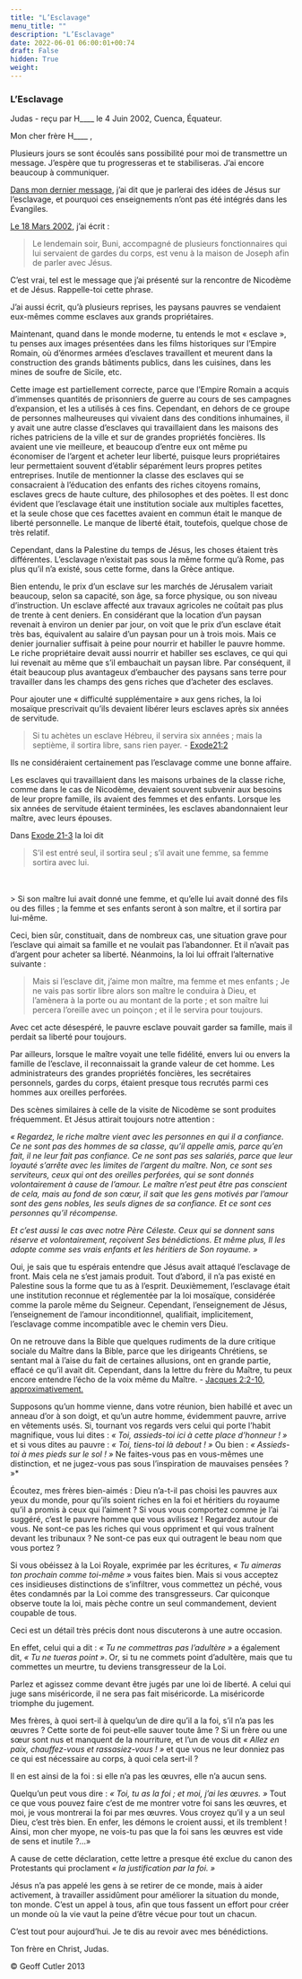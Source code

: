 ```yaml
---
title: "L’Esclavage"
menu_title: ""
description: "L’Esclavage"
date: 2022-06-01 06:00:01+00:74
draft: False
hidden: True
weight:
---
```

### L’Esclavage

Judas - reçu par H____ le 4 Juin 2002, Cuenca, Équateur.

Mon cher frère H____ ,

Plusieurs jours se sont écoulés sans possibilité pour moi de transmettre un message. J’espère que tu progresseras et te stabiliseras. J’ai encore beaucoup à communiquer.

[Dans mon dernier message](/fr-contemporary-messages/fr-contemporary-messages-by-date-order/fr-contemporary-messages-2002/fr-2002-5-28-1-hr-judas/), j’ai dit que je parlerai des idées de Jésus sur l’esclavage, et pourquoi ces enseignements n’ont pas été intégrés dans les Évangiles.

[Le 18 Mars 2002](/fr-contemporary-messages/fr-contemporary-messages-by-date-order/fr-contemporary-messages-2002/fr-2002-3-18-1-hr-judas/), j’ai écrit :

> Le lendemain soir, Buni, accompagné de plusieurs fonctionnaires qui lui servaient de gardes du corps, est venu à la maison de Joseph afin de parler avec Jésus.

C’est vrai, tel est le message que j’ai présenté sur la rencontre de Nicodème et de Jésus. Rappelle-toi cette phrase.

J’ai aussi écrit, qu’à plusieurs reprises, les paysans pauvres se vendaient eux-mêmes comme esclaves aux grands propriétaires.

Maintenant, quand dans le monde moderne, tu entends le mot « esclave », tu penses aux images présentées dans les films historiques sur l’Empire Romain, où d’énormes armées d’esclaves  travaillent et meurent dans la construction des grands bâtiments publics, dans les cuisines, dans les mines de soufre de Sicile, etc.

Cette image est partiellement correcte, parce que l’Empire Romain a acquis d’immenses quantités de prisonniers de guerre au cours de ses campagnes d’expansion, et les a utilisés à ces fins. Cependant, en dehors de ce groupe de personnes malheureuses qui vivaient dans des conditions inhumaines, il y avait une autre classe d’esclaves qui travaillaient dans les maisons des riches patriciens de la ville et sur de grandes propriétés foncières. Ils avaient une vie meilleure, et beaucoup d’entre eux ont même pu économiser de l’argent et acheter leur liberté, puisque leurs propriétaires leur permettaient souvent d’établir séparément leurs propres petites entreprises. Inutile de mentionner la classe des esclaves qui se consacraient à l’éducation des enfants des riches citoyens romains, esclaves grecs de haute culture, des philosophes et des poètes. Il est donc évident que l’esclavage était une institution sociale aux multiples facettes, et la seule chose que ces facettes avaient en commun était le manque de liberté personnelle. Le manque de liberté était, toutefois, quelque chose de très relatif.

Cependant, dans la Palestine du temps de Jésus, les choses étaient très différentes. L’esclavage  n’existait pas sous la même forme qu’à Rome, pas plus qu’il n’a existé, sous cette forme, dans la Grèce antique.

Bien entendu, le prix d’un esclave sur les marchés de Jérusalem variait beaucoup, selon  sa capacité, son âge, sa force physique, ou son niveau d’instruction. Un esclave affecté aux travaux agricoles ne coûtait pas plus de trente à cent deniers. En considérant que la location d’un paysan revenait à environ un denier par jour, on voit que le prix d’un esclave était très bas, équivalent au salaire d’un paysan pour un à trois mois. Mais ce denier journalier suffisait à peine pour nourrir et habiller le pauvre homme. Le riche propriétaire devait aussi nourrir et habiller ses esclaves, ce qui qui lui revenait au même que s’il embauchait un paysan libre. Par conséquent, il était beaucoup plus avantageux d’embaucher des paysans sans terre pour travailler dans les champs des gens riches que d’acheter des esclaves.

Pour ajouter une « difficulté supplémentaire » aux gens riches, la loi mosaïque prescrivait qu’ils devaient libérer leurs esclaves après six années de servitude.

> Si tu achètes un esclave Hébreu, il servira six années ; mais la septième, il sortira libre, sans rien payer. - [Exode21:2](https://saintebible.com/exodus/21-2.htm)

Ils ne considéraient certainement pas l’esclavage comme une bonne affaire.

Les esclaves qui travaillaient dans les maisons urbaines de la classe riche, comme dans le cas de Nicodème, devaient souvent subvenir aux besoins de leur propre famille, ils avaient des femmes et des enfants. Lorsque les six années de servitude étaient terminées, les esclaves abandonnaient leur maître, avec leurs épouses.

Dans [Exode 21-3](https://saintebible.com/exodus/21-3.htm) la loi dit

> S’il est entré seul, il sortira seul ; s’il avait une femme, sa femme sortira avec lui.
<br>
<br>
> Si son maître lui avait donné une femme, et qu’elle lui avait donné des fils ou des filles ; la femme et ses enfants seront à son maître, et il sortira par lui-même.

Ceci, bien sûr, constituait, dans de nombreux cas, une situation grave pour l’esclave qui aimait sa famille et ne voulait pas l’abandonner. Et il n’avait pas d’argent pour acheter sa liberté. Néanmoins, la loi lui offrait l’alternative suivante :

> Mais si l’esclave dit, j’aime mon maître, ma femme et mes enfants ; Je ne vais pas sortir libre alors son maître le conduira à Dieu, et l’amènera à la porte ou au montant de la porte ; et son maître lui percera l’oreille avec un poinçon ; et il le servira pour toujours.

Avec cet acte désespéré, le pauvre esclave pouvait garder sa famille, mais il perdait sa liberté pour toujours.

Par ailleurs, lorsque le maître voyait une telle fidélité, envers lui ou envers la famille de l’esclave, il reconnaissait la grande valeur de cet homme. Les administrateurs des grandes propriétés foncières, les secrétaires personnels, gardes du corps, étaient presque tous recrutés parmi ces hommes aux oreilles perforées.

Des scènes similaires à celle de la visite de Nicodème se sont produites fréquemment. Et Jésus attirait toujours notre attention :

*« Regardez, le riche maître vient avec les personnes en qui il a confiance. Ce ne sont pas des hommes de sa classe, qu’il appelle amis, parce qu’en fait, il ne leur fait pas confiance. Ce ne sont pas ses salariés, parce que leur loyauté s’arrête avec les limites de l’argent du maître. Non, ce sont ses serviteurs, ceux qui ont des oreilles perforées, qui se sont donnés volontairement à cause de l’amour. Le maître n’est peut être pas conscient de cela, mais au fond de son cœur, il sait que les gens motivés par l’amour sont des gens nobles, les seuls dignes de sa confiance. Et ce sont ces personnes qu’il récompense.*

*Et c’est aussi le cas avec notre Père Céleste. Ceux qui se donnent sans réserve et volontairement, reçoivent Ses bénédictions. Et même plus, Il les adopte comme ses vrais enfants et les héritiers de Son royaume. »*

Oui, je sais que tu espérais entendre que Jésus avait attaqué l’esclavage de front. Mais cela ne s’est jamais produit. Tout d’abord, il n’a pas existé en Palestine sous la forme que tu as à l’esprit. Deuxièmement, l’esclavage était une institution reconnue et réglementée par la loi mosaïque, considérée comme la parole même du Seigneur. Cependant, l’enseignement de Jésus, l’enseignement de l’amour inconditionnel, qualifiait, implicitement, l’esclavage comme incompatible avec le chemin vers Dieu.

On ne retrouve dans la Bible que quelques rudiments de la dure critique sociale du Maître dans la Bible, parce que les dirigeants Chrétiens, se sentant mal à l’aise du fait de certaines allusions, ont en grande partie, effacé ce qu’il avait dit. Cependant, dans la lettre du frère du Maître, tu peux encore entendre l’écho de la voix même du Maître. - [Jacques 2:2-10, approximativement.](https://saintebible.com/james/2-2.htm)

Supposons qu’un homme vienne, dans votre réunion, bien habillé et avec un anneau d’or à son doigt, et qu’un autre homme, évidemment pauvre, arrive en vêtements usés. Si, tournant vos regards vers celui qui porte l’habit magnifique, vous lui dites : *« Toi, assieds-toi ici à cette place d’honneur ! »* et si vous dites au pauvre : *« Toi, tiens-toi là debout ! »* Ou bien : *« Assieds-toi à mes pieds sur le sol ! »*  Ne faites-vous pas en vous-mêmes une distinction, et ne jugez-vous pas sous l’inspiration de mauvaises pensées ? »*

Écoutez, mes frères bien-aimés : Dieu n’a-t-il pas choisi les pauvres aux yeux du monde, pour qu’ils soient riches en la foi et héritiers du royaume qu’il a promis à ceux qui l’aiment ? Si vous vous comportez comme je l’ai suggéré, c’est le pauvre homme que vous avilissez ! Regardez autour de vous. Ne sont-ce pas les riches qui vous oppriment et qui vous traînent devant les tribunaux ? Ne sont-ce pas eux qui outragent le beau nom que vous portez ?

Si vous obéissez à la Loi Royale, exprimée par les écritures, *« Tu aimeras ton prochain comme toi-même »* vous faites bien. Mais si vous acceptez ces insidieuses distinctions de s’infiltrer, vous commettez un péché, vous êtes condamnés par la Loi comme des transgresseurs. Car quiconque observe toute la loi, mais pèche contre un seul commandement, devient coupable de tous.

Ceci est un détail très précis dont nous discuterons à une autre occasion.

En effet, celui qui a dit : *« Tu ne commettras pas l’adultère »* a également dit, *« Tu ne tueras point »*. Or, si tu ne commets point d’adultère, mais que tu commettes un meurtre, tu deviens transgresseur de la Loi.

Parlez et agissez comme devant être jugés par une loi de liberté. A celui qui juge sans  miséricorde, il ne sera pas fait miséricorde.  La miséricorde triomphe du jugement.

Mes frères, à quoi sert-il à quelqu’un de dire qu’il a la foi, s’il n’a pas les œuvres ? Cette sorte de foi peut-elle sauver toute âme ? Si un frère ou une sœur sont nus et manquent de la nourriture, et l’un de vous dit *« Allez en paix, chauffez-vous et rassasiez-vous ! »* et que vous ne leur donniez pas ce qui est nécessaire au corps, à quoi cela sert-il ?

Il en est ainsi de la foi : si elle n’a pas les œuvres, elle n’a aucun sens.

Quelqu’un peut vous dire : *« Toi, tu as la foi ; et moi, j’ai les œuvres. »* Tout ce que vous pouvez faire c’est de me montrer votre foi sans les œuvres, et moi, je vous montrerai la foi par mes œuvres.  Vous croyez qu’il y a un seul Dieu, c’est très bien. En enfer, les démons le croient aussi, et ils tremblent ! Ainsi, mon cher myope, ne vois-tu pas que la foi sans les œuvres est vide de sens et inutile ?…»

A cause de cette déclaration, cette lettre a presque été exclue du canon des Protestants qui proclament *« la justification par la foi. »*

Jésus n’a pas appelé les gens à se retirer de ce monde, mais à aider activement, à travailler assidûment pour améliorer la situation du monde, ton monde. C’est un appel à tous, afin que tous fassent un effort pour créer un monde où la vie vaut la peine d’être vécue pour tout un chacun.

C’est tout pour aujourd’hui. Je te dis au revoir avec mes bénédictions.

Ton frère en Christ, Judas.

© Geoff Cutler 2013